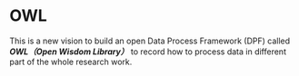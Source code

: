# OWL
This is a new vision to build an open Data Process Framework (DPF) called ***OWL（Open Wisdom Library）*** to record how to process data in different part of the whole research work.
